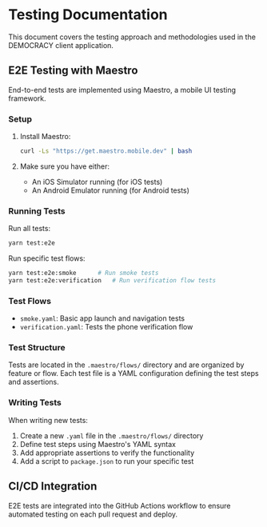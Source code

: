 # Testing Documentation

This document covers the testing approach and methodologies used in the DEMOCRACY client application.

## E2E Testing with Maestro

End-to-end tests are implemented using Maestro, a mobile UI testing framework.

### Setup

1. Install Maestro:
   ```bash
   curl -Ls "https://get.maestro.mobile.dev" | bash
   ```

2. Make sure you have either:
   - An iOS Simulator running (for iOS tests)
   - An Android Emulator running (for Android tests)

### Running Tests

Run all tests:
```bash
yarn test:e2e
```

Run specific test flows:
```bash
yarn test:e2e:smoke      # Run smoke tests
yarn test:e2e:verification   # Run verification flow tests
```

### Test Flows

- `smoke.yaml`: Basic app launch and navigation tests
- `verification.yaml`: Tests the phone verification flow

### Test Structure

Tests are located in the `.maestro/flows/` directory and are organized by feature or flow. Each test file is a YAML configuration defining the test steps and assertions.

### Writing Tests

When writing new tests:
1. Create a new `.yaml` file in the `.maestro/flows/` directory
2. Define test steps using Maestro's YAML syntax
3. Add appropriate assertions to verify the functionality
4. Add a script to `package.json` to run your specific test

## CI/CD Integration

E2E tests are integrated into the GitHub Actions workflow to ensure automated testing on each pull request and deploy.